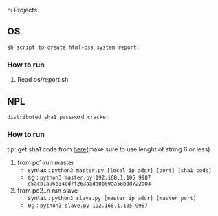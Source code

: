 ni Projects

## OS
	sh script to create html+css system report.
### How to run
1. Read os/report.sh
## NPL 
	distributed sha1 password cracker
### How to run

tip: get sha1 code from [here](http://www.sha1-online.com/)(make sure to use lenght of string 6 or less)

1. from pc1 run master 
	* syntax : `python3 master.py [local ip addr] [port] [sha1 code]`
	* eg     : `python3 master.py 192.168.1.105 9987 e5acb1a96e34cd7f263aada0b69aa58bdd722a03`
1. from pc2..n run slave
	* syntax : `python3 slave.py [master ip addr] [master port]`
	* eg     : `python3 slave.py 192.168.1.105 9987`
